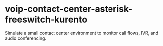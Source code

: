 # voip-contact-center-asterisk-freeswitch-kurento
Simulate a small contact center environment to monitor call flows, IVR, and audio conferencing.
